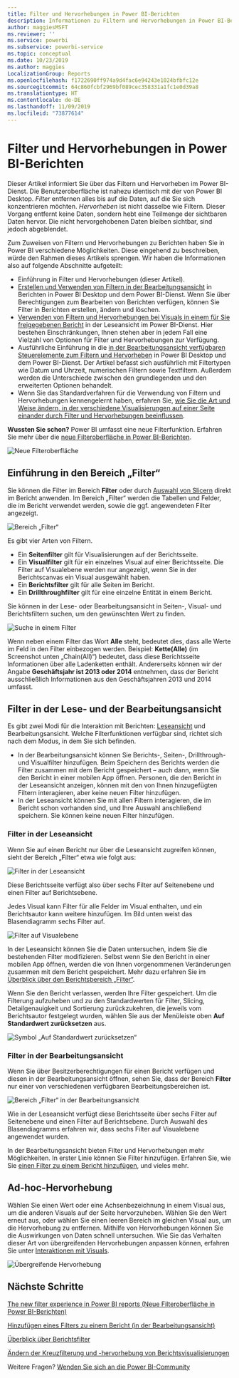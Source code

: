 ```yaml
---
title: Filter und Hervorhebungen in Power BI-Berichten
description: Informationen zu Filtern und Hervorhebungen in Power BI-Berichten
author: maggiesMSFT
ms.reviewer: ''
ms.service: powerbi
ms.subservice: powerbi-service
ms.topic: conceptual
ms.date: 10/23/2019
ms.author: maggies
LocalizationGroup: Reports
ms.openlocfilehash: f1722690ff974a9d4fac6e94243e1024bfbfc12e
ms.sourcegitcommit: 64c860fcbf2969bf089cec358331a1fc1e0d39a8
ms.translationtype: HT
ms.contentlocale: de-DE
ms.lasthandoff: 11/09/2019
ms.locfileid: "73877614"
---
```

# <a name="filters-and-highlighting-in-power-bi-reports"></a>Filter und Hervorhebungen in Power BI-Berichten
 Dieser Artikel informiert Sie über das Filtern und Hervorheben im Power BI-Dienst. Die Benutzeroberfläche ist nahezu identisch mit der von Power BI Desktop. *Filter* entfernen alles bis auf die Daten, auf die Sie sich konzentrieren möchten. *Hervorheben* ist nicht dasselbe wie Filtern. Dieser Vorgang entfernt keine Daten, sondern hebt eine Teilmenge der sichtbaren Daten hervor. Die nicht hervorgehobenen Daten bleiben sichtbar, sind jedoch abgeblendet.

Zum Zuweisen von Filtern und Hervorhebungen zu Berichten haben Sie in Power BI verschiedene Möglichkeiten. Diese eingehend zu beschreiben, würde den Rahmen dieses Artikels sprengen. Wir haben die Informationen also auf folgende Abschnitte aufgeteilt:

* Einführung in Filter und Hervorhebungen (dieser Artikel).
* [Erstellen und Verwenden von Filtern in der Bearbeitungsansicht](power-bi-report-add-filter.md) in Berichten in Power BI Desktop und dem Power BI-Dienst. Wenn Sie über Berechtigungen zum Bearbeiten von Berichten verfügen, können Sie Filter in Berichten erstellen, ändern und löschen.
* [Verwenden von Filtern und Hervorhebungen bei Visuals in einem für Sie freigegebenen Bericht](consumer/end-user-interactions.md) in der Leseansicht im Power BI-Dienst. Hier bestehen Einschränkungen, Ihnen stehen aber in jedem Fall eine Vielzahl von Optionen für Filter und Hervorhebungen zur Verfügung.  
* Ausführliche Einführung in die [in der Bearbeitungsansicht verfügbaren Steuerelemente zum Filtern und Hervorheben](power-bi-report-add-filter.md) in Power BI Desktop und dem Power BI-Dienst. Der Artikel befasst sich ausführlich mit Filtertypen wie Datum und Uhrzeit, numerischen Filtern sowie Textfiltern. Außerdem werden die Unterschiede zwischen den grundlegenden und den erweiterten Optionen behandelt.
* Wenn Sie das Standardverfahren für die Verwendung von Filtern und Hervorhebungen kennengelernt haben, erfahren Sie, [wie Sie die Art und Weise ändern, in der verschiedene Visualisierungen auf einer Seite einander durch Filter und Hervorhebungen beeinflussen](service-reports-visual-interactions.md).

**Wussten Sie schon?** Power BI umfasst eine neue Filterfunktion. Erfahren Sie mehr über die [neue Filteroberfläche in Power BI-Berichten](power-bi-report-filter.md).

![Neue Filteroberfläche](media/power-bi-reports-filters-and-highlighting/power-bi-filter-reading.png)


## <a name="intro-to-the-filters-pane"></a>Einführung in den Bereich „Filter“

Sie können die Filter im Bereich **Filter** oder durch [Auswahl von Slicern](visuals/power-bi-visualization-slicers.md) direkt im Bericht anwenden. Im Bereich „Filter“ werden die Tabellen und Felder, die im Bericht verwendet werden, sowie die ggf. angewendeten Filter angezeigt. 

![Bereich „Filter“](media/power-bi-reports-filters-and-highlighting/power-bi-add-filter-reading-view.png)

Es gibt vier Arten von Filtern.

- Ein **Seitenfilter** gilt für Visualisierungen auf der Berichtsseite.     
- Ein **Visualfilter** gilt für ein einzelnes Visual auf einer Berichtsseite. Die Filter auf Visualebene werden nur angezeigt, wenn Sie in der Berichtscanvas ein Visual ausgewählt haben.    
- Ein **Berichtsfilter** gilt für alle Seiten im Bericht.    
- Ein **Drillthroughfilter** gilt für eine einzelne Entität in einem Bericht.    

Sie können in der Lese- oder Bearbeitungsansicht in Seiten-, Visual- und Berichtsfiltern suchen, um den gewünschten Wert zu finden. 

![Suche in einem Filter](media/power-bi-reports-filters-and-highlighting/power-bi-search-filter.png)

Wenn neben einem Filter das Wort **Alle** steht, bedeutet dies, dass alle Werte im Feld in den Filter einbezogen werden.  Beispiel: **Kette(Alle)** (im Screenshot unten „Chain(All)“) bedeutet, dass diese Berichtsseite Informationen über alle Ladenketten enthält.  Andererseits können wir der Angabe **Geschäftsjahr ist 2013 oder 2014** entnehmen, dass der Bericht ausschließlich Informationen aus den Geschäftsjahren 2013 und 2014 umfasst.

## <a name="filters-in-reading-or-editing-view"></a>Filter in der Lese- und der Bearbeitungsansicht
Es gibt zwei Modi für die Interaktion mit Berichten: [Leseansicht](consumer/end-user-reading-view.md) und Bearbeitungsansicht. Welche Filterfunktionen verfügbar sind, richtet sich nach dem Modus, in dem Sie sich befinden.

* In der Bearbeitungsansicht können Sie Berichts-, Seiten-, Drillthrough- und Visualfilter hinzufügen. Beim Speichern des Berichts werden die Filter zusammen mit dem Bericht gespeichert – auch dann, wenn Sie den Bericht in einer mobilen App öffnen. Personen, die den Bericht in der Leseansicht anzeigen, können mit den von Ihnen hinzugefügten Filtern interagieren, aber keine neuen Filter hinzufügen.
* In der Leseansicht können Sie mit allen Filtern interagieren, die im Bericht schon vorhanden sind, und Ihre Auswahl anschließend speichern. Sie können keine neuen Filter hinzufügen.

### <a name="filters-in-reading-view"></a>Filter in der Leseansicht
Wenn Sie auf einen Bericht nur über die Leseansicht zugreifen können, sieht der Bereich „Filter“ etwa wie folgt aus:

![Filter in der Leseansicht](media/power-bi-reports-filters-and-highlighting/power-bi-filter-reading-view.png)

Diese Berichtsseite verfügt also über sechs Filter auf Seitenebene und einen Filter auf Berichtsebene.

Jedes Visual kann Filter für alle Felder im Visual enthalten, und ein Berichtsautor kann weitere hinzufügen. Im Bild unten weist das Blasendiagramm sechs Filter auf.

![Filter auf Visualebene](media/power-bi-reports-filters-and-highlighting/power-bi-filter-visual-level.png)

In der Leseansicht können Sie die Daten untersuchen, indem Sie die bestehenden Filter modifizieren. Selbst wenn Sie den Bericht in einer mobilen App öffnen, werden die von Ihnen vorgenommenen Veränderungen zusammen mit dem Bericht gespeichert. Mehr dazu erfahren Sie im [Überblick über den Berichtsbereich „Filter“](consumer/end-user-report-filter.md).

Wenn Sie den Bericht verlassen, werden Ihre Filter gespeichert. Um die Filterung aufzuheben und zu den Standardwerten für Filter, Slicing, Detailgenauigkeit und Sortierung zurückzukehren, die jeweils vom Berichtsautor festgelegt wurden, wählen Sie aus der Menüleiste oben **Auf Standardwert zurücksetzen** aus.

![Symbol „Auf Standardwert zurücksetzen“](media/power-bi-reports-filters-and-highlighting/power-bi-reset-to-default.png)

### <a name="filters-in-editing-view"></a>Filter in der Bearbeitungsansicht
Wenn Sie über Besitzerberechtigungen für einen Bericht verfügen und diesen in der Bearbeitungsansicht öffnen, sehen Sie, dass der Bereich **Filter** nur einer von verschiedenen verfügbaren Bearbeitungsbereichen ist.

![Bereich „Filter“ in der Bearbeitungsansicht](media/power-bi-reports-filters-and-highlighting/power-bi-add-filter-editing-view.png)

Wie in der Leseansicht verfügt diese Berichtsseite über sechs Filter auf Seitenebene und einen Filter auf Berichtsebene. Durch Auswahl des Blasendiagramms erfahren wir, dass sechs Filter auf Visualebene angewendet wurden.

In der Bearbeitungsansicht bieten Filter und Hervorhebungen mehr Möglichkeiten. In erster Linie können Sie Filter hinzufügen. Erfahren Sie, wie Sie [einen Filter zu einem Bericht hinzufügen](power-bi-report-add-filter.md), und vieles mehr.

## <a name="ad-hoc-highlighting"></a>Ad-hoc-Hervorhebung
Wählen Sie einen Wert oder eine Achsenbezeichnung in einem Visual aus, um die anderen Visuals auf der Seite hervorzuheben. Wählen Sie den Wert erneut aus, oder wählen Sie einen leeren Bereich im gleichen Visual aus, um die Hervorhebung zu entfernen. Mithilfe von Hervorhebungen können Sie die Auswirkungen von Daten schnell untersuchen. Wie Sie das Verhalten dieser Art von übergreifenden Hervorhebungen anpassen können, erfahren Sie unter [Interaktionen mit Visuals](service-reports-visual-interactions.md).

![Übergreifende Hervorhebung](media/power-bi-reports-filters-and-highlighting/power-bi-adhoc-filter.gif)


## <a name="next-steps"></a>Nächste Schritte

[The new filter experience in Power BI reports (Neue Filteroberfläche in Power BI-Berichten)](power-bi-report-filter.md)

[Hinzufügen eines Filters zu einem Bericht (in der Bearbeitungsansicht)](power-bi-report-add-filter.md)

[Überblick über Berichtsfilter](consumer/end-user-report-filter.md)

[Ändern der Kreuzfilterung und -hervorhebung von Berichtsvisualisierungen](consumer/end-user-interactions.md)

Weitere Fragen? [Wenden Sie sich an die Power BI-Community](https://community.powerbi.com/)

